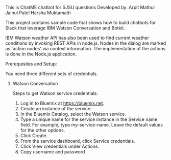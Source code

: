 This is ChatME chatbot for SJSU questions
Developed by:
Arpit Mathur
Jainul Patel
Harsha Muktamath

This project contains sample code that shows how to build chatbots for Slack that leverage IBM Watson Conversation and Botkit.

IBM Watson weather API has also been used to find current weather conditions by invoking REST APIs in node.js. Nodes in the dialog are marked as 'action nodes' via context information. The implementation of the actions is done in the Node.js application.

Prerequisites and Setup:

You need three different sets of credentials.

1. Watson Conversation

   Steps to get Watson service credentials:

   1. Log in to Bluemix at https://bluemix.net.
   2. Create an instance of the service:
   3. In the Bluemix Catalog, select the Watson service.
   4. Type a unique name for the service instance in the Service name field. For example, type my-service-name. Leave the default values for the other options.
   5. Click Create.
   6. From the service dashboard, click Service credentials.
   7. Click View credentials under Actions.
   8. Copy username and password
